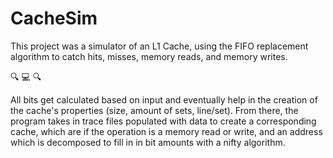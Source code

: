 # CacheSim

This project was a simulator of an L1 Cache, using the FIFO replacement algorithm to catch hits, misses, memory reads, and memory writes.

:mag: :computer: :mag:

All bits get calculated based on input and eventually help in the creation of the cache's properties (size, amount of sets, line/set). From there, the program takes in trace files populated with data to create a corresponding cache, which are if the operation is a memory read or write, and an address which is decomposed to fill in in bit amounts with a nifty algorithm. 